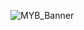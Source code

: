 ![MYB_Banner](https://user-images.githubusercontent.com/64319894/153725775-25877398-b4c1-4ebd-8d0a-05dca8e096a6.gif)






